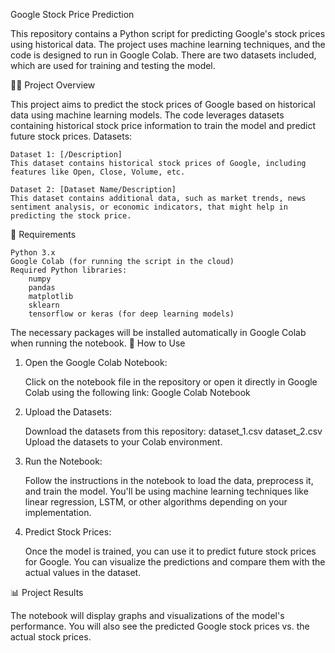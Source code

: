 Google Stock Price Prediction

This repository contains a Python script for predicting Google's stock prices using historical data. 
The project uses machine learning techniques, and the code is designed to run in Google Colab. 
There are two datasets included, which are used for training and testing the model.

🧑‍💻 Project Overview

This project aims to predict the stock prices of Google based on historical data using machine learning models. 
The code leverages datasets containing historical stock price information to train the model and predict future stock prices.
Datasets:

    Dataset 1: [/Description]
    This dataset contains historical stock prices of Google, including features like Open, Close, Volume, etc.

    Dataset 2: [Dataset Name/Description]
    This dataset contains additional data, such as market trends, news sentiment analysis, or economic indicators, that might help in predicting the stock price.

🔧 Requirements

    Python 3.x
    Google Colab (for running the script in the cloud)
    Required Python libraries:
        numpy
        pandas
        matplotlib
        sklearn
        tensorflow or keras (for deep learning models)

The necessary packages will be installed automatically in Google Colab when running the notebook.
🚀 How to Use
1. Open the Google Colab Notebook:

    Click on the notebook file in the repository or open it directly in Google Colab using the following link:
    Google Colab Notebook

2. Upload the Datasets:

    Download the datasets from this repository:
        dataset_1.csv
        dataset_2.csv
    Upload the datasets to your Colab environment.

3. Run the Notebook:

    Follow the instructions in the notebook to load the data, preprocess it, and train the model.
    You'll be using machine learning techniques like linear regression, LSTM, or other algorithms depending on your implementation.

4. Predict Stock Prices:

    Once the model is trained, you can use it to predict future stock prices for Google.
    You can visualize the predictions and compare them with the actual values in the dataset.

📊 Project Results

The notebook will display graphs and visualizations of the model's performance.
You will also see the predicted Google stock prices vs. the actual stock prices.
